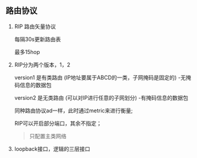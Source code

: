 ## 路由协议

1. RIP 路由矢量协议

   每隔30s更新路由表

   最多15hop

   

2. RIP分为两个版本，1，2

   version1 是有类路由  (IP地址要属于ABCD的一类，子网掩码是固定的) -无掩码信息的数据包

   version2 是无类路由 (可以对IP进行任意的子网划分) -有掩码信息的数据包

   

   同种路由协议ad一样，此时通过metric来进行衡量;

   RIP可以开启部分端口，其余不指定；

   > 只配置主类网络

3. loopback接口，逻辑的三层接口

   